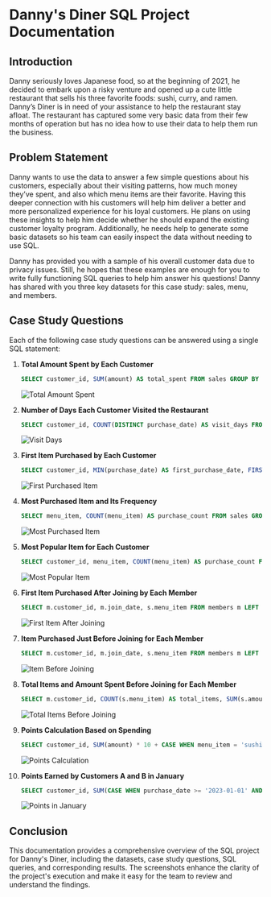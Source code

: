 # Danny's Diner SQL Project Documentation

## Introduction

Danny seriously loves Japanese food, so at the beginning of 2021, he decided to embark upon a risky venture and opened up a cute little restaurant that sells his three favorite foods: sushi, curry, and ramen. Danny’s Diner is in need of your assistance to help the restaurant stay afloat. The restaurant has captured some very basic data from their few months of operation but has no idea how to use their data to help them run the business.

## Problem Statement

Danny wants to use the data to answer a few simple questions about his customers, especially about their visiting patterns, how much money they’ve spent, and also which menu items are their favorite. Having this deeper connection with his customers will help him deliver a better and more personalized experience for his loyal customers. He plans on using these insights to help him decide whether he should expand the existing customer loyalty program. Additionally, he needs help to generate some basic datasets so his team can easily inspect the data without needing to use SQL.

Danny has provided you with a sample of his overall customer data due to privacy issues. Still, he hopes that these examples are enough for you to write fully functioning SQL queries to help him answer his questions! Danny has shared with you three key datasets for this case study: sales, menu, and members.

## Case Study Questions

Each of the following case study questions can be answered using a single SQL statement:

1. **Total Amount Spent by Each Customer**
    ```sql
    SELECT customer_id, SUM(amount) AS total_spent FROM sales GROUP BY customer_id;
    ```
    ![Total Amount Spent](screenshots/total_amount_spent.png)

2. **Number of Days Each Customer Visited the Restaurant**
    ```sql
    SELECT customer_id, COUNT(DISTINCT purchase_date) AS visit_days FROM sales GROUP BY customer_id;
    ```
    ![Visit Days](screenshots/visit_days.png)

3. **First Item Purchased by Each Customer**
    ```sql
    SELECT customer_id, MIN(purchase_date) AS first_purchase_date, FIRST_VALUE(menu_item) OVER (PARTITION BY customer_id ORDER BY purchase_date) AS first_purchased_item FROM sales GROUP BY customer_id;
    ```
    ![First Purchased Item](screenshots/first_purchased_item.png)

4. **Most Purchased Item and Its Frequency**
    ```sql
    SELECT menu_item, COUNT(menu_item) AS purchase_count FROM sales GROUP BY menu_item ORDER BY purchase_count DESC LIMIT 1;
    ```
    ![Most Purchased Item](screenshots/most_purchased_item.png)

5. **Most Popular Item for Each Customer**
    ```sql
    SELECT customer_id, menu_item, COUNT(menu_item) AS purchase_count FROM sales GROUP BY customer_id, menu_item ORDER BY purchase_count DESC LIMIT 1;
    ```
    ![Most Popular Item](screenshots/most_popular_item.png)

6. **First Item Purchased After Joining by Each Member**
    ```sql
    SELECT m.customer_id, m.join_date, s.menu_item FROM members m LEFT JOIN sales s ON m.customer_id = s.customer_id AND s.purchase_date > m.join_date ORDER BY m.customer_id, s.purchase_date LIMIT 1;
    ```
    ![First Item After Joining](screenshots/first_item_after_joining.png)

7. **Item Purchased Just Before Joining for Each Member**
    ```sql
    SELECT m.customer_id, m.join_date, s.menu_item FROM members m LEFT JOIN sales s ON m.customer_id = s.customer_id AND s.purchase_date < m.join_date ORDER BY m.customer_id, s.purchase_date DESC LIMIT 1;
    ```
    ![Item Before Joining](screenshots/item_before_joining.png)

8. **Total Items and Amount Spent Before Joining for Each Member**
    ```sql
    SELECT m.customer_id, COUNT(s.menu_item) AS total_items, SUM(s.amount) AS total_amount FROM members m LEFT JOIN sales s ON m.customer_id = s.customer_id AND s.purchase_date < m.join_date GROUP BY m.customer_id;
    ```
    ![Total Items Before Joining](screenshots/total_items_before_joining.png)

9. **Points Calculation Based on Spending**
    ```sql
    SELECT customer_id, SUM(amount) * 10 + CASE WHEN menu_item = 'sushi' THEN SUM(amount) ELSE 0 END * 10 AS total_points FROM sales GROUP BY customer_id, menu_item;
    ```
    ![Points Calculation](screenshots/points_calculation.png)

10. **Points Earned by Customers A and B in January**
    ```sql
    SELECT customer_id, SUM(CASE WHEN purchase_date >= '2023-01-01' AND purchase_date <= '2023-01-07' THEN amount * 10 * 2 ELSE amount * 10 END) AS total_points FROM sales WHERE customer_id IN ('A', 'B') GROUP BY customer_id;
    ```
    ![Points in January](screenshots/points_in_january.png)

## Conclusion

This documentation provides a comprehensive overview of the SQL project for Danny's Diner, including the datasets, case study questions, SQL queries, and corresponding results. The screenshots enhance the clarity of the project's execution and make it easy for the team to review and understand the findings.
